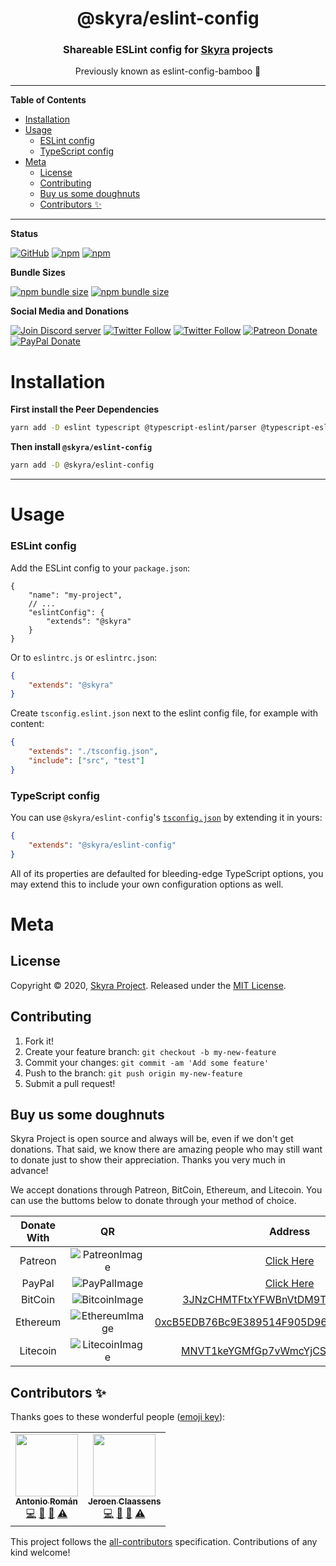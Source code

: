 <div align="center">
  <p>
<h1> @skyra/eslint-config </h1>
<h3> Shareable ESLint config for <a href="https://github.com/skyra-project/skyra">Skyra<a> projects</h3>
<p> Previously known as eslint-config-bamboo 🎋
  </p>

</div>

---

**Table of Contents**

-   [Installation](#installation)
-   [Usage](#usage)
    -   [ESLint config](#eslint-config)
    -   [TypeScript config](#typescript-config)
-   [Meta](#meta)
    -   [License](#license)
    -   [Contributing](#contributing)
    -   [Buy us some doughnuts](#buy-us-some-doughnuts)
    -   [Contributors ✨](#contributors-✨)

---

**Status**

[![GitHub](https://img.shields.io/github/license/skyra-project/eslint-config?logo=github&style=flat-square)](https://github.com/skyra-project/eslint-config/blob/main/LICENSE.md)
[![npm](https://img.shields.io/npm/v/@skyra/eslint-config?color=crimson&logo=npm&style=flat-square)](https://www.npmjs.com/package/@skyra/eslint-config)
[![npm](https://img.shields.io/npm/dt/@skyra/eslint-config?color=crimson&logo=npm&style=flat-square)](https://www.npmjs.com/package/@skyra/eslint-config)

**Bundle Sizes**

[![npm bundle size](https://img.shields.io/bundlephobia/min/@skyra/eslint-config?logo=webpack&style=flat-square)](https://bundlephobia.com/result?p=@skyra/eslint-config)
[![npm bundle size](https://img.shields.io/bundlephobia/minzip/@skyra/eslint-config?logo=webpack&style=flat-square)](https://bundlephobia.com/result?p=@skyra/eslint-config)

**Social Media and Donations**

[![Join Discord server](https://img.shields.io/discord/512303595966824458?color=697EC4&label=Join%20Discord%20Server&logo=discord&logoColor=FDFEFE&style=flat-square)](https://join.skyra.pw)
[![Twitter Follow](https://img.shields.io/twitter/follow/favna_?label=Follow%20@Favna_&logo=twitter&colorB=1DA1F2&style=flat-square)](https://twitter.com/Favna_/follow)
[![Twitter Follow](https://img.shields.io/twitter/follow/kyranet_?label=Follow%20@kyranet_&logo=twitter&colorB=1DA1F2&style=flat-square)](https://twitter.com/kyranet_/follow)
[![Patreon Donate](https://img.shields.io/badge/patreon-donate-brightgreen.svg?label=Donate%20with%20Patreon&logo=patreon&colorB=F96854&style=flat-square&link=https://donate.skyra.pw/patreon)](https://donate.skyra.pw/patreon)
[![PayPal Donate](https://img.shields.io/badge/paypal-donate-brightgreen.svg?label=Donate%20with%20Paypal&logo=paypal&colorB=00457C&style=flat-square&link=https://donate.skyra.pw/paypal)](https://donate.skyra.pw/paypal)

# Installation

**First install the Peer Dependencies**

```sh
yarn add -D eslint typescript @typescript-eslint/parser @typescript-eslint/eslint-plugin
```

**Then install `@skyra/eslint-config`**

```sh
yarn add -D @skyra/eslint-config
```

---

# Usage

### ESLint config

Add the ESLint config to your `package.json`:

```jsonc
{
	"name": "my-project",
	// ...
	"eslintConfig": {
		"extends": "@skyra"
	}
}
```

Or to `eslintrc.js` or `eslintrc.json`:

```json
{
	"extends": "@skyra"
}
```

Create `tsconfig.eslint.json` next to the eslint config file, for example with content:

```json
{
	"extends": "./tsconfig.json",
	"include": ["src", "test"]
}
```

### TypeScript config

You can use `@skyra/eslint-config`'s
[`tsconfig.json`](/tsconfig.json) by extending it in yours:

```json
{
	"extends": "@skyra/eslint-config"
}
```

All of its properties are defaulted for bleeding-edge TypeScript options, you may extend this to include your own
configuration options as well.

# Meta

## License

Copyright © 2020, [Skyra Project](https://github.com/skyra-project).
Released under the [MIT License](LICENSE.md).

## Contributing

1. Fork it!
1. Create your feature branch: `git checkout -b my-new-feature`
1. Commit your changes: `git commit -am 'Add some feature'`
1. Push to the branch: `git push origin my-new-feature`
1. Submit a pull request!

## Buy us some doughnuts

Skyra Project is open source and always will be, even if we don't get donations. That said, we know there are amazing people who
may still want to donate just to show their appreciation. Thanks you very much in advance!

We accept donations through Patreon, BitCoin, Ethereum, and Litecoin. You can use the buttoms below to donate through your method of choice.

| Donate With |         QR         |                                                                  Address                                                                  |
| :---------: | :----------------: | :---------------------------------------------------------------------------------------------------------------------------------------: |
|   Patreon   | ![PatreonImage][]  |                                               [Click Here](https://www.patreon.com/kyranet)                                               |
|   PayPal    |  ![PayPalImage][]  |                     [Click Here](https://www.paypal.com/cgi-bin/webscr?cmd=_s-xclick&hosted_button_id=CET28NRZTDQ8L)                      |
|   BitCoin   | ![BitcoinImage][]  |         [3JNzCHMTFtxYFWBnVtDM9Tt34zFbKvdwco](bitcoin:3JNzCHMTFtxYFWBnVtDM9Tt34zFbKvdwco?amount=0.01&label=Skyra%20Discord%20Bot)          |
|  Ethereum   | ![EthereumImage][] | [0xcB5EDB76Bc9E389514F905D9680589004C00190c](ethereum:0xcB5EDB76Bc9E389514F905D9680589004C00190c?amount=0.01&label=Skyra%20Discord%20Bot) |
|  Litecoin   | ![LitecoinImage][] |         [MNVT1keYGMfGp7vWmcYjCS8ntU8LNvjnqM](litecoin:MNVT1keYGMfGp7vWmcYjCS8ntU8LNvjnqM?amount=0.01&label=Skyra%20Discord%20Bot)         |

## Contributors ✨

Thanks goes to these wonderful people ([emoji key](https://allcontributors.org/docs/en/emoji-key)):

<!-- ALL-CONTRIBUTORS-LIST:START - Do not remove or modify this section -->
<!-- prettier-ignore-start -->
<!-- markdownlint-disable -->
<table>
  <tr>
    <td align="center"><a href="https://github.com/kyranet"><img src="https://avatars0.githubusercontent.com/u/24852502?v=4?s=100" width="100px;" alt=""/><br /><sub><b>Antonio Román</b></sub></a><br /><a href="https://github.com/skyra-project/eslint-config/commits?author=kyranet" title="Code">💻</a> <a href="#ideas-kyranet" title="Ideas, Planning, & Feedback">🤔</a> <a href="#projectManagement-kyranet" title="Project Management">📆</a> <a href="https://github.com/skyra-project/eslint-config/commits?author=kyranet" title="Tests">⚠️</a></td>
    <td align="center"><a href="https://favware.tech/"><img src="https://avatars3.githubusercontent.com/u/4019718?v=4?s=100" width="100px;" alt=""/><br /><sub><b>Jeroen Claassens</b></sub></a><br /><a href="https://github.com/skyra-project/eslint-config/commits?author=Favna" title="Code">💻</a> <a href="#ideas-Favna" title="Ideas, Planning, & Feedback">🤔</a> <a href="#projectManagement-Favna" title="Project Management">📆</a> <a href="https://github.com/skyra-project/eslint-config/commits?author=Favna" title="Tests">⚠️</a></td>
  </tr>
</table>

<!-- markdownlint-enable -->
<!-- prettier-ignore-end -->

<!-- ALL-CONTRIBUTORS-LIST:END -->

This project follows the [all-contributors](https://github.com/all-contributors/all-contributors) specification. Contributions of any kind welcome!

<!----------------- LINKS --------------->

[patreonimage]: https://cdn.skyra.pw/gh-assets/patreon.png
[paypalimage]: https://cdn.skyra.pw/gh-assets/paypal.png
[bitcoinimage]: https://cdn.skyra.pw/gh-assets/bitcoin.png
[ethereumimage]: https://cdn.skyra.pw/gh-assets/ethereum.png
[litecoinimage]: https://cdn.skyra.pw/gh-assets/litecoin.png

